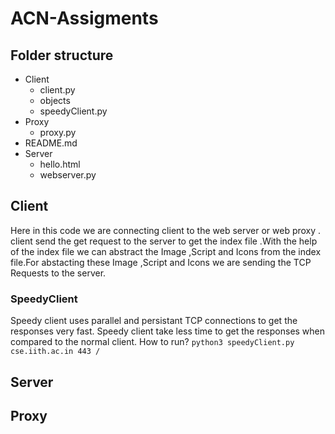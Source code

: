 # ACN-Assigments

## Folder structure

- Client
   - client.py
  -  objects
  - speedyClient.py
- Proxy
   - proxy.py
- README.md
- Server
    - hello.html
    - webserver.py

## Client
   Here in this code we are connecting client to the web server or web proxy .
   client send the get request to the server to get the index file .With the help of the index file we can abstract the         Image ,Script and Icons from the index file.For abstacting these Image ,Script and Icons we are sending the TCP Requests 
   to the server.

### SpeedyClient
   Speedy client uses parallel and persistant TCP connections to get the responses very fast. Speedy client take less time to get the responses when compared to the normal client.
   How to run?
    `python3 speedyClient.py cse.iith.ac.in 443 / `

## Server

## Proxy
